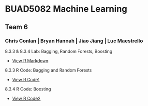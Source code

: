 
# BUAD5082 Machine Learning 
## Team 6
### Chris Conlan | Bryan Hannah | Jiao Jiang | Luc Maestrello

8.3.3 & 8.3.4 Lab: Bagging, Random Forests, Boosting
  - [View R Markdown](ipynb.html)

8.3.3 R Code: Bagging and Random Forests
  - [View R Code1](8.3.3.R)

8.3.4 R Code: Boosting
  - [View R Code2](ipynb.html)
